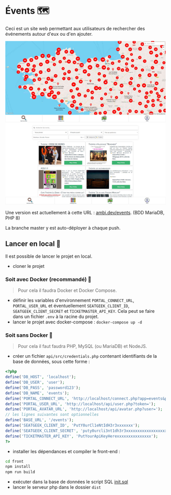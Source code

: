 
# Évents 🗺

Ceci est un site web permettant aux utilisateurs de rechercher des événements autour d'eux ou d'en ajouter.

![Capture d'écran de la carte](front/public/screenshots/map.jpg)
![Capture d'écran de la recherche](front/public/screenshots/search.jpg)

Une version est actuellement à cette URL : [ambi.dev/events](https://ambi.dev/events). (BDD MariaDB, PHP 8)

La branche master y est auto-déployer à chaque push.


## Lancer en local 🚀

Il est possible de lancer le projet en local.

 - cloner le projet

### Soit avec Docker (recommandé) 🐳
> Pour cela il faudra Docker et Docker Compose.

 - définir les variables d'environnement `PORTAL_CONNECT_URL`, `PORTAL_USER_URL` et éventuellement `SEATGEEK_CLIENT_ID`, `SEATGEEK_CLIENT_SECRET` et `TICKETMASTER_API_KEY`. Cela peut se faire dans un fichier `.env` à la racine du projet.
 - lancer le projet avec docker-compose : `docker-compose up -d`

### Soit sans Docker 🐢

> Pour cela il faut faudra PHP, MySQL (ou MariaDB) et NodeJS.

 - créer un fichier `api/src/credentials.php` contenant identifiants de la base de données, sous cette forme :
```php
<?php
define('DB_HOST', 'localhost');
define('DB_USER', 'user');
define('DB_PASS', 'password123');
define('DB_NAME', 'events');
define('PORTAL_CONNECT_URL', 'http://localhost/connect.php?app=events&params=');
define('PORTAL_USER_URL', 'http://localhost/api/user.php?token=');
define('PORTAL_AVATAR_URL', 'http://localhost/api/avatar.php?user=');
// les lignes suivantes sont optionnelles
define('BASE_URL', '/events');
define('SEATGEEK_CLIENT_ID', 'PutY0urCl1eNtIdH3r3xxxxxxx');
define('SEATGEEK_CLIENT_SECRET', 'puty0urcli3nt1dh3r3xxxxxxxxxxxxxxxxxxxxxxxxxxxxxxxxxxxxxxxxxxxxx');
define('TICKETMASTER_API_KEY', 'PutYourApiKeyHerexxxxxxxxxxxxxxx');
?>
```
 - installer les dépendances et compiler le front-end :
```bash
cd front
npm install
npm run build
```
 - exécuter dans la base de données le script SQL [init.sql](init.sql)
 - lancer le serveur php dans le dossier `dist`
